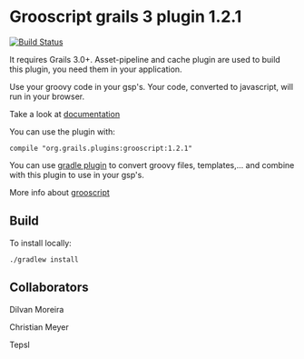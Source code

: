 Grooscript grails 3 plugin 1.2.1
===

[![Build Status](https://snap-ci.com/chiquitinxx/grooscript-grails3-plugin/branch/master/build_image)](https://snap-ci.com/chiquitinxx/grooscript-grails3-plugin/branch/master)

It requires Grails 3.0+. Asset-pipeline and cache plugin are used to build this plugin, you need 
them in your application.

Use your groovy code in your gsp's. Your code, converted to javascript, will run in your browser.

Take a look at [documentation](http://grooscript.org/grails3-plugin/)

You can use the plugin with:

    compile "org.grails.plugins:grooscript:1.2.1"

You can use [gradle plugin](https://github.com/chiquitinxx/grooscript-gradle-plugin) to convert groovy 
files, templates,... and combine with this plugin to use in your gsp's.

More info about [grooscript](http://grooscript.org/)

Build
---

To install locally:

    ./gradlew install

Collaborators
---
Dilvan Moreira

Christian Meyer

Tepsl
